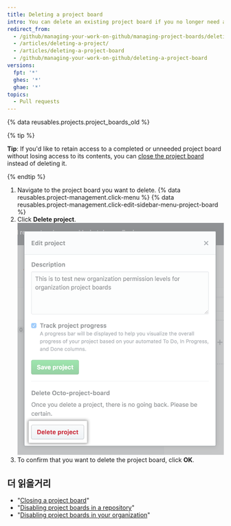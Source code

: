 ```yaml
---
title: Deleting a project board
intro: You can delete an existing project board if you no longer need access to its contents.
redirect_from:
  - /github/managing-your-work-on-github/managing-project-boards/deleting-a-project-board
  - /articles/deleting-a-project/
  - /articles/deleting-a-project-board
  - /github/managing-your-work-on-github/deleting-a-project-board
versions:
  fpt: '*'
  ghes: '*'
  ghae: '*'
topics:
  - Pull requests
---
```


{% data reusables.projects.project_boards_old %}

{% tip %}

**Tip**: If you'd like to retain access to a completed or unneeded project board without losing access to its contents, you can [close the project board](/articles/closing-a-project-board) instead of deleting it.

{% endtip %}

1. Navigate to the project board you want to delete.
{% data reusables.project-management.click-menu %}
{% data reusables.project-management.click-edit-sidebar-menu-project-board %}
4. Click **Delete project**. ![Delete project button](/assets/images/help/projects/delete-project-button.png)
5. To confirm that you want to delete the project board, click **OK**.

## 더 읽을거리

- "[Closing a project board](/articles/closing-a-project-board)"
- "[Disabling project boards in a repository](/articles/disabling-project-boards-in-a-repository)"
- "[Disabling project boards in your organization](/articles/disabling-project-boards-in-your-organization)"
